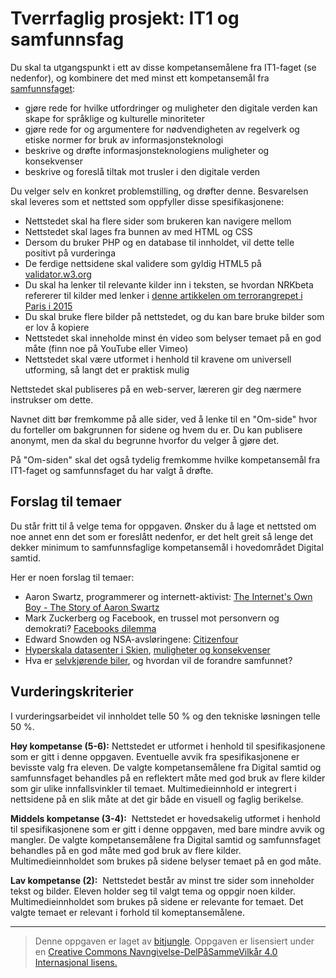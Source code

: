 # Tverrfaglig prosjekt: IT1 og samfunnsfag

Du skal ta utgangspunkt i ett av disse kompetansemålene fra IT1-faget (se nedenfor), og kombinere det med minst ett kompetansemål fra [samfunnsfaget](https://www.udir.no/kl06/SAF1-03/Hele/Kompetansemaal/kompetansemal-etter-vg1-vg2):

* gjøre rede for hvilke utfordringer og muligheter den digitale verden kan skape for språklige og kulturelle minoriteter
* gjøre rede for og argumentere for nødvendigheten av regelverk og etiske normer for bruk av informasjonsteknologi
* beskrive og drøfte informasjonsteknologiens muligheter og konsekvenser
* beskrive og foreslå tiltak mot trusler i den digitale verden

Du velger selv en konkret problemstilling, og drøfter denne. Besvarelsen skal leveres som et nettsted som oppfyller disse spesifikasjonene:

* Nettstedet skal ha flere sider som brukeren kan navigere mellom
* Nettstedet skal lages fra bunnen av med HTML og CSS
* Dersom du bruker PHP og en database til innholdet, vil dette telle positivt på vurderinga
* De ferdige nettsidene skal validere som gyldig HTML5 på [validator.w3.org](https://validator.w3.org/)
* Du skal ha lenker til relevante kilder inn i teksten, se hvordan NRKbeta refererer til kilder med lenker i [denne artikkelen om terrorangrepet i Paris i 2015](https://nrkbeta.no/2015/11/17/paris-fleip-eller-fakta/)
* Du skal bruke flere bilder på nettstedet, og du kan bare bruke bilder som er lov å kopiere 
* Nettstedet skal inneholde minst én video som belyser temaet på en god måte (finn noe på YouTube eller Vimeo)
* Nettstedet skal være utformet i henhold til kravene om universell utforming, så langt det er praktisk mulig

Nettstedet skal publiseres på en web-server, læreren gir deg nærmere instrukser om dette. 

Navnet ditt bør fremkomme på alle sider, ved å lenke til en "Om-side" hvor du forteller om bakgrunnen for sidene og hvem du er. Du kan publisere anonymt, men da skal du begrunne hvorfor du velger å gjøre det. 

På "Om-siden" skal det også tydelig fremkomme hvilke kompetansemål fra IT1-faget og samfunnsfaget du har valgt å drøfte.


## Forslag til temaer

Du står fritt til å velge tema for oppgaven. Ønsker du å lage et nettsted om noe annet enn det som er foreslått nedenfor, er det helt greit så lenge det dekker minimum to samfunnsfaglige kompetansemål i hovedområdet Digital samtid.

Her er noen forslag til temaer:

* Aaron Swartz, programmerer og internett-aktivist: [The Internet's Own Boy - The Story of Aaron Swartz](https://en.wikipedia.org/wiki/The_Internet%27s_Own_Boy)
* Mark Zuckerberg og Facebook, en trussel mot personvern og demokrati? [Facebooks dilemma](https://tv.nrk.no/serie/facebooks-dilemma)
* Edward Snowden og NSA-avsløringene: [Citizenfour](https://en.wikipedia.org/wiki/Citizenfour)
* [Hyperskala datasenter i Skien](http://sitetelemark.no/), [muligheter og konsekvenser](https://www.skien.kommune.no/skien-kommune/bdk/byutvikling/datasenterplaner-i-skien-kommune/)
* Hva er [selvkjørende biler](https://www.theverge.com/autonomous-cars), og hvordan vil de forandre samfunnet?


## Vurderingskriterier

I vurderingsarbeidet vil innholdet telle 50 % og den tekniske løsningen telle 50 %.

**Høy kompetanse (5-6):** Nettstedet er utformet i henhold til spesifikasjonene som er gitt i denne oppgaven. Eventuelle avvik fra spesifikasjonene er bevisste valg fra eleven. De valgte kompetansemålene fra Digital samtid og samfunnsfaget behandles på en reflektert måte med god bruk av flere kilder som gir ulike innfallsvinkler til temaet. Multimedieinnhold er integrert i nettsidene på en slik måte at det gir både en visuell og faglig berikelse.

**Middels kompetanse (3-4):**  Nettstedet er hovedsakelig utformet i henhold til spesifikasjonene som er gitt i denne oppgaven, med bare mindre avvik og mangler. De valgte kompetansemålene fra Digital samtid og samfunnsfaget behandles på en god måte med god bruk av flere kilder. Multimedieinnholdet som brukes på sidene belyser temaet på en god måte.

**Lav kompetanse (2):**  Nettstedet består av minst tre sider som inneholder tekst og bilder. Eleven holder seg til valgt tema og oppgir noen kilder. Multimedieinnholdet som brukes på sidene er relevante for temaet. Det valgte temaet er relevant i forhold til komeptansemålene.

---

>Denne oppgaven er laget av [bitjungle](https://github.com/bitjungle).
>Oppgaven er lisensiert under en
>[Creative Commons Navngivelse-DelPåSammeVilkår 4.0 Internasjonal lisens.
](http://creativecommons.org/licenses/by-sa/4.0/)
